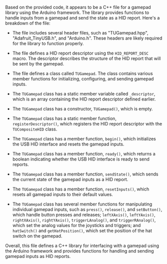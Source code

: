 Based on the provided code, it appears to be a C++ file for a gamepad library using the Arduino framework. The library provides functions to handle inputs from a gamepad and send the state as a HID report. Here's a breakdown of the file:

- The file includes several header files, such as "TUGamepad.hpp", "Adafruit_TinyUSB.h", and "Arduino.h". These headers are likely required for the library to function properly.

- The file defines a HID report descriptor using the `HID_REPORT_DESC` macro. The descriptor describes the structure of the HID report that will be sent by the gamepad.

- The file defines a class called `TUGamepad`. The class contains various member functions for initializing, configuring, and sending gamepad inputs.

- The `TUGamepad` class has a static member variable called `_descriptor`, which is an array containing the HID report descriptor defined earlier.

- The `TUGamepad` class has a constructor, `TUGamepad()`, which is empty.

- The `TUGamepad` class has a static member function, `registerDescriptor()`, which registers the HID report descriptor with the `TUCompositeHID` class.

- The `TUGamepad` class has a member function, `begin()`, which initializes the USB HID interface and resets the gamepad inputs.

- The `TUGamepad` class has a member function, `ready()`, which returns a boolean indicating whether the USB HID interface is ready to send reports.

- The `TUGamepad` class has a member function, `sendState()`, which sends the current state of the gamepad inputs as a HID report.

- The `TUGamepad` class has a member function, `resetInputs()`, which resets all gamepad inputs to their default values.

- The `TUGamepad` class has several member functions for manipulating individual gamepad inputs, such as `press()`, `release()`, and `setButton()`, which handle button presses and releases; `leftXAxis()`, `leftYAxis()`, `rightXAxis()`, `rightYAxis()`, `triggerLAnalog()`, and `triggerRAnalog()`, which set the analog values for the joysticks and triggers; and `hatSwitch()` and `getHatPosition()`, which set the position of the hat switch on the gamepad.

Overall, this file defines a C++ library for interfacing with a gamepad using the Arduino framework and provides functions for handling and sending gamepad inputs as HID reports.